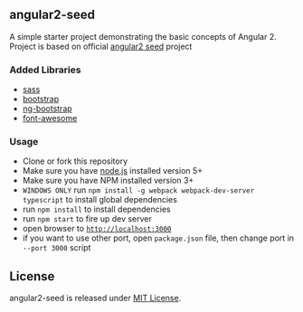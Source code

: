 ## angular2-seed

A simple starter project demonstrating the basic concepts of Angular 2. Project is based on official [angular2 seed](https://github.com/angular/angular2-seed) project 

### Added Libraries

* [sass](https://github.com/sass/node-sass)
* [bootstrap](http://getbootstrap.com/)
* [ng-bootstrap](https://github.com/ng-bootstrap/ng-bootstrap)
* [font-awesome](http://fontawesome.io/)

### Usage
- Clone or fork this repository
- Make sure you have [node.js](https://nodejs.org/) installed version 5+
- Make sure you have NPM installed version 3+
- `WINDOWS ONLY` run `npm install -g webpack webpack-dev-server typescript` to install global dependencies
- run `npm install` to install dependencies
- run `npm start` to fire up dev server
- open browser to [`http://localhost:3000`](http://localhost:3000)
- if you want to use other port, open `package.json` file, then change port in `--port 3000` script

## License

angular2-seed is released under [MIT License](https://opensource.org/licenses/MIT).
